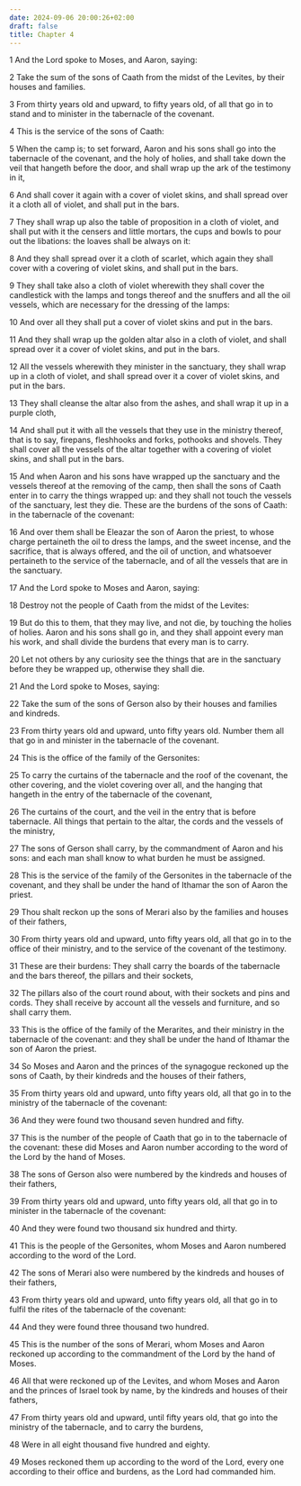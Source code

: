 ```yaml
---
date: 2024-09-06 20:00:26+02:00
draft: false
title: Chapter 4
---
```




1 And the Lord spoke to Moses, and Aaron, saying:

2 Take the sum of the sons of Caath from the midst of the Levites, by their houses and families.

3 From thirty years old and upward, to fifty years old, of all that go in to stand and to minister in the tabernacle of the covenant.

4 This is the service of the sons of Caath:

5 When the camp is; to set forward, Aaron and his sons shall go into the tabernacle of the covenant, and the holy of holies, and shall take down the veil that hangeth before the door, and shall wrap up the ark of the testimony in it,

6 And shall cover it again with a cover of violet skins, and shall spread over it a cloth all of violet, and shall put in the bars.

7 They shall wrap up also the table of proposition in a cloth of violet, and shall put with it the censers and little mortars, the cups and bowls to pour out the libations: the loaves shall be always on it:

8 And they shall spread over it a cloth of scarlet, which again they shall cover with a covering of violet skins, and shall put in the bars.

9 They shall take also a cloth of violet wherewith they shall cover the candlestick with the lamps and tongs thereof and the snuffers and all the oil vessels, which are necessary for the dressing of the lamps:

10 And over all they shall put a cover of violet skins and put in the bars.

11 And they shall wrap up the golden altar also in a cloth of violet, and shall spread over it a cover of violet skins, and put in the bars.

12 All the vessels wherewith they minister in the sanctuary, they shall wrap up in a cloth of violet, and shall spread over it a cover of violet skins, and put in the bars.

13 They shall cleanse the altar also from the ashes, and shall wrap it up in a purple cloth,

14 And shall put it with all the vessels that they use in the ministry thereof, that is to say, firepans, fleshhooks and forks, pothooks and shovels. They shall cover all the vessels of the altar together with a covering of violet skins, and shall put in the bars.

15 And when Aaron and his sons have wrapped up the sanctuary and the vessels thereof at the removing of the camp, then shall the sons of Caath enter in to carry the things wrapped up: and they shall not touch the vessels of the sanctuary, lest they die. These are the burdens of the sons of Caath: in the tabernacle of the covenant:

16 And over them shall be Eleazar the son of Aaron the priest, to whose charge pertaineth the oil to dress the lamps, and the sweet incense, and the sacrifice, that is always offered, and the oil of unction, and whatsoever pertaineth to the service of the tabernacle, and of all the vessels that are in the sanctuary.

17 And the Lord spoke to Moses and Aaron, saying:

18 Destroy not the people of Caath from the midst of the Levites:

19 But do this to them, that they may live, and not die, by touching the holies of holies. Aaron and his sons shall go in, and they shall appoint every man his work, and shall divide the burdens that every man is to carry.

20 Let not others by any curiosity see the things that are in the sanctuary before they be wrapped up, otherwise they shall die.

21 And the Lord spoke to Moses, saying:

22 Take the sum of the sons of Gerson also by their houses and families and kindreds.

23 From thirty years old and upward, unto fifty years old. Number them all that go in and minister in the tabernacle of the covenant.

24 This is the office of the family of the Gersonites:

25 To carry the curtains of the tabernacle and the roof of the covenant, the other covering, and the violet covering over all, and the hanging that hangeth in the entry of the tabernacle of the covenant,

26 The curtains of the court, and the veil in the entry that is before tabernacle. All things that pertain to the altar, the cords and the vessels of the ministry,

27 The sons of Gerson shall carry, by the commandment of Aaron and his sons: and each man shall know to what burden he must be assigned.

28 This is the service of the family of the Gersonites in the tabernacle of the covenant, and they shall be under the hand of Ithamar the son of Aaron the priest.

29 Thou shalt reckon up the sons of Merari also by the families and houses of their fathers,

30 From thirty years old and upward, unto fifty years old, all that go in to the office of their ministry, and to the service of the covenant of the testimony.

31 These are their burdens: They shall carry the boards of the tabernacle and the bars thereof, the pillars and their sockets,

32 The pillars also of the court round about, with their sockets and pins and cords. They shall receive by account all the vessels and furniture, and so shall carry them.

33 This is the office of the family of the Merarites, and their ministry in the tabernacle of the covenant: and they shall be under the hand of Ithamar the son of Aaron the priest.

34 So Moses and Aaron and the princes of the synagogue reckoned up the sons of Caath, by their kindreds and the houses of their fathers,

35 From thirty years old and upward, unto fifty years old, all that go in to the ministry of the tabernacle of the covenant:

36 And they were found two thousand seven hundred and fifty.

37 This is the number of the people of Caath that go in to the tabernacle of the covenant: these did Moses and Aaron number according to the word of the Lord by the hand of Moses.

38 The sons of Gerson also were numbered by the kindreds and houses of their fathers,

39 From thirty years old and upward, unto fifty years old, all that go in to minister in the tabernacle of the covenant:

40 And they were found two thousand six hundred and thirty.

41 This is the people of the Gersonites, whom Moses and Aaron numbered according to the word of the Lord.

42 The sons of Merari also were numbered by the kindreds and houses of their fathers,

43 From thirty years old and upward, unto fifty years old, all that go in to fulfil the rites of the tabernacle of the covenant:

44 And they were found three thousand two hundred.

45 This is the number of the sons of Merari, whom Moses and Aaron reckoned up according to the commandment of the Lord by the hand of Moses.

46 All that were reckoned up of the Levites, and whom Moses and Aaron and the princes of Israel took by name, by the kindreds and houses of their fathers,

47 From thirty years old and upward, until fifty years old, that go into the ministry of the tabernacle, and to carry the burdens,

48 Were in all eight thousand five hundred and eighty.

49 Moses reckoned them up according to the word of the Lord, every one according to their office and burdens, as the Lord had commanded him.

